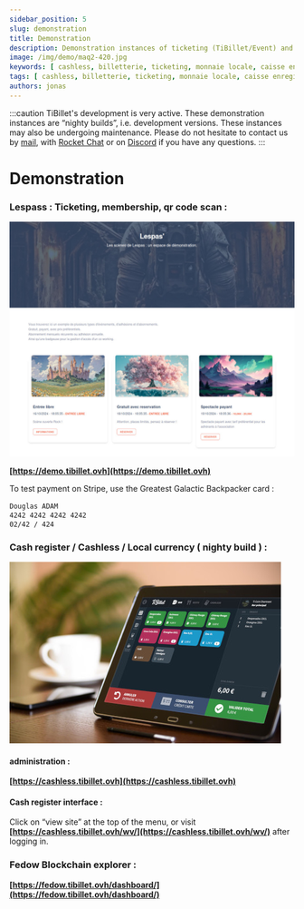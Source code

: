 ```yaml
---
sidebar_position: 5
slug: demonstration
title: Demonstration
description: Demonstration instances of ticketing (TiBillet/Event) and cash register (TiBillet/LaBoutik) which accepts payments in local currency and/or cashless, and which allows refreshment and catering orders to be managed.
image: /img/demo/maq2-420.jpg
keywords: [ cashless, billetterie, ticketing, monnaie locale, caisse enregistreuse, démonstration, festival, tiers-lieux, venue, catering ]
tags: [ cashless, billetterie, ticketing, monnaie locale, caisse enregistreuse, démonstration, festival, tiers-lieux, venue, catering ]
authors: jonas
---
```


:::caution
TiBillet's development is very active. These demonstration instances are “nighty builds”, i.e. development versions. 
These instances may also be undergoing maintenance. Please do not hesitate to contact us by [mail](mailto:contact@tibillet.re),
with [Rocket Chat](https://chat.communecter.org/channel/Tibillet/) or on [Discord](https://discord.gg/ecb5jtP7vY) if you have any questions.
:::

# Demonstration

### Lespass : Ticketing, membership, qr code scan :

![BilletDemo1.jpg](/img/demo/BilletDemo1.jpg)

**[https://demo.tibillet.ovh](https://demo.tibillet.ovh)**

To test payment on Stripe, use the Greatest Galactic Backpacker card :

    Douglas ADAM        
    4242 4242 4242 4242 
    02/42 / 424

### Cash register / Cashless / Local currency ( nighty build ) :

![maq2-420.jpg](/img/demo/maq2-420.jpg)

#### administration :

**[https://cashless.tibillet.ovh](https://cashless.tibillet.ovh)**

#### Cash register interface :

Click on “view site” at the top of the menu, or visit
**[https://cashless.tibillet.ovh/wv/](https://cashless.tibillet.ovh/wv/)** after logging in.

### Fedow Blockchain explorer :

**[https://fedow.tibillet.ovh/dashboard/](https://fedow.tibillet.ovh/dashboard/)**
